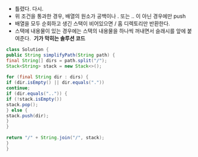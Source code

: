 - 틀렸다. 다시.
- 위 조건을 통과한 경우, 배열의 원소가 공백이나 . 또는 .. 이 아닌 경우에만 push
- 배열을 모두 순회하고 생긴 스택이 비어있으면 / 홈 디렉토리만 반환한다.
- 스택에 내용물이 있는 경우에는 스택의 내용물을 하나씩 꺼내면서 슬래시를 앞에 붙여준다.
​
**기가 막히는 솔루션 코드**
```java
class Solution {
public String simplifyPath(String path) {
final String[] dirs = path.split("/");
Stack<String> stack = new Stack<>();
​
for (final String dir : dirs) {
if (dir.isEmpty() || dir.equals("."))
continue;
if (dir.equals("..")) {
if (!stack.isEmpty())
stack.pop();
} else {
stack.push(dir);
}
}
​
return "/" + String.join("/", stack);
}
}
```